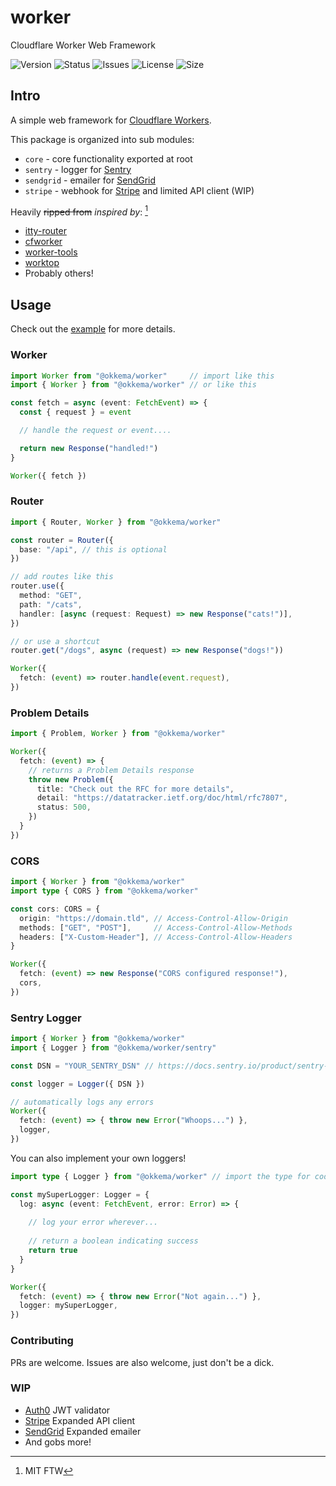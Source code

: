 # worker

Cloudflare Worker Web Framework

![Version](https://img.shields.io/npm/v/@okkema/worker)
![Status](https://img.shields.io/github/workflow/status/okkema/worker/push-example)
![Issues](https://img.shields.io/github/issues/okkema/worker)
![License](https://img.shields.io/github/license/okkema/worker)
![Size](https://img.shields.io/bundlephobia/min/@okkema/worker)

## Intro

A simple web framework for [Cloudflare Workers](https://workers.cloudflare.com/). 

This package is organized into sub modules:
- `core` - core functionality exported at root
- `sentry` - logger for [Sentry](https://sentry.io)
- `sendgrid` - emailer for [SendGrid](https://sendgrid.com)
- `stripe` - webhook for [Stripe](https://stripe.com) and limited API client (WIP)

Heavily ~~ripped from~~ *inspired by*: [^1]
- [itty-router](https://github.com/kwhitley/itty-router)
- [cfworker](https://github.com/cfworker/cfworker)
- [worker-tools](https://github.com/worker-tools)
- [worktop](https://github.com/lukeed/worktop)
- Probably others!

[^1]: MIT FTW
## Usage

Check out the [example](/example) for more details.

### Worker

```ts
import Worker from "@okkema/worker"     // import like this
import { Worker } from "@okkema/worker" // or like this

const fetch = async (event: FetchEvent) => {
  const { request } = event

  // handle the request or event....

  return new Response("handled!")
}

Worker({ fetch })
```

### Router

```ts
import { Router, Worker } from "@okkema/worker"

const router = Router({
  base: "/api", // this is optional
})

// add routes like this
router.use({
  method: "GET",
  path: "/cats",
  handler: [async (request: Request) => new Response("cats!")],
})

// or use a shortcut
router.get("/dogs", async (request) => new Response("dogs!"))

Worker({
  fetch: (event) => router.handle(event.request),
})
```

### Problem Details
```ts
import { Problem, Worker } from "@okkema/worker"

Worker({
  fetch: (event) => {
    // returns a Problem Details response
    throw new Problem({
      title: "Check out the RFC for more details",
      detail: "https://datatracker.ietf.org/doc/html/rfc7807",
      status: 500,
    })
  }
})
```

### CORS
```ts
import { Worker } from "@okkema/worker"
import type { CORS } from "@okkema/worker"

const cors: CORS = {
  origin: "https://domain.tld", // Access-Control-Allow-Origin
  methods: ["GET", "POST"],     // Access-Control-Allow-Methods
  headers: ["X-Custom-Header"], // Access-Control-Allow-Headers
}

Worker({
  fetch: (event) => new Response("CORS configured response!"),
  cors,
})
```

### Sentry Logger
```ts
import { Worker } from "@okkema/worker"
import { Logger } from "@okkema/worker/sentry"

const DSN = "YOUR_SENTRY_DSN" // https://docs.sentry.io/product/sentry-basics/dsn-explainer/

const logger = Logger({ DSN })

// automatically logs any errors
Worker({
  fetch: (event) => { throw new Error("Whoops...") },
  logger,
})
```

You can also implement your own loggers!

```ts
import type { Logger } from "@okkema/worker" // import the type for code completion

const mySuperLogger: Logger = {
  log: async (event: FetchEvent, error: Error) => {
    
    // log your error wherever...
    
    // return a boolean indicating success
    return true
  }
}

Worker({
  fetch: (event) => { throw new Error("Not again...") },
  logger: mySuperLogger,
})
```

### Contributing

PRs are welcome. Issues are also welcome, just don't be a dick.

### WIP

- [Auth0](https://auth0.com/) JWT validator
- [Stripe](https://stripe.com/) Expanded API client
- [SendGrid](https://sendgrid.com/) Expanded emailer
- And gobs more!